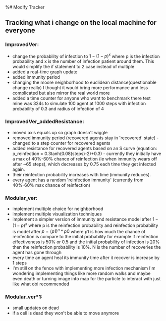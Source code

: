 %# Modify Tracker
## Tracking what i change on the local machine for everyone
### ImprovedVer:
* change the probability of infection to $1 - (1 - p)^x$ where p is the infection probability and x is the number of infection patient around them. This would simplify the if statement to 2 case instead of multiple 
* added a real-time graph update
* added immunity period
* changing the moore neighborhood to euclidean distance(questionable change really) I thought it would bring more performance and less complicated but also mirror the real world more
* added a time counter for anyone who want to benchmark there test mine was 324s to simulate 100 agent at 1000 steps with infection probability of 0.3 and radius of infection of 4

### ImprovedVer_addedResistance:
* moved axis equals up so graph doesn't wiggle
* removed immunity period (recovered agents stay in 'recovered' state) - changed to a step counter for recovered agents
* added resistance for recovered agents based on an S curve (equation: p_reinfection = 0.3tanh(0.08(steps)-2)+0.3) - currently they initially have a max of 40%-60% chance of reinfection (ie when immunity wears off after ~65 steps), which decreases by 0.75 each time they get infected again.
* their reinfection probability increases with time (immunity reduces).
* every agent has a random 'reinfection immunity' (currently from 40%-60% max chance of reinfection)

### Modular_ver:
* implement multiple choice for neighborhood
* implement multiple visualization techniques
* implement a simpler version of immunity and resistance model after $1-(1-p)^x$ where p is the reinfection probability and reinfection probability is model after $p = (p1)^n * p0$ where p1 is how much the chance of reinfection is compare to the initial probability for example if reinfection effectiveness is 50% or 0.5 and the initial probability of infection is 20% then the reinfection probability is 10%. N is the number of recoveries the agent has gone through
* every time an agent heal its immunity time after it recover is increase by 1 steps
* I'm still on the fence with implementing more infection mechanism I'm wondering implementing things like more random walks and maybe even death or turning image into map for the particle to interact with just like what obi recommended
### Modular_ver*1:
* small updates on dead
* if a cell is dead they won't be able to move anymore

